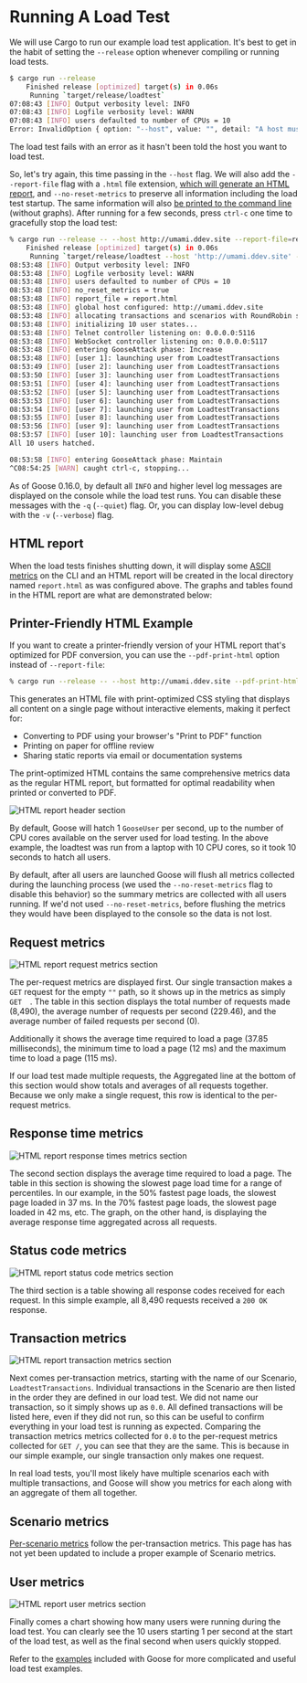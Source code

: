 # Running A Load Test

We will use Cargo to run our example load test application. It's best to get in the habit of setting the `--release` option whenever compiling or running load tests.

```bash
$ cargo run --release
    Finished release [optimized] target(s) in 0.06s
     Running `target/release/loadtest`
07:08:43 [INFO] Output verbosity level: INFO
07:08:43 [INFO] Logfile verbosity level: WARN
07:08:43 [INFO] users defaulted to number of CPUs = 10
Error: InvalidOption { option: "--host", value: "", detail: "A host must be defined via the --host option, the GooseAttack.set_default() function, or the Scenario.set_host() function (no host defined for LoadtestTransactions)." }
```

The load test fails with an error as it hasn't been told the host you want to load test.

So, let's try again, this time passing in the `--host` flag. We will also add the `--report-file` flag with a `.html` file extension, [which will generate an HTML report](common.html#writing-an-html-formatted-report), and `--no-reset-metrics` to preserve all information including the load test startup. The same information will also [be printed to the command line](metrics.md) (without graphs). After running for a few seconds, press `ctrl-c` one time to gracefully stop the load test:

```bash
% cargo run --release -- --host http://umami.ddev.site --report-file=report.html --no-reset-metrics
    Finished release [optimized] target(s) in 0.06s
     Running `target/release/loadtest --host 'http://umami.ddev.site' --report-file=report.html --no-reset-metrics`
08:53:48 [INFO] Output verbosity level: INFO
08:53:48 [INFO] Logfile verbosity level: WARN
08:53:48 [INFO] users defaulted to number of CPUs = 10
08:53:48 [INFO] no_reset_metrics = true
08:53:48 [INFO] report_file = report.html
08:53:48 [INFO] global host configured: http://umami.ddev.site
08:53:48 [INFO] allocating transactions and scenarios with RoundRobin scheduler
08:53:48 [INFO] initializing 10 user states...
08:53:48 [INFO] Telnet controller listening on: 0.0.0.0:5116
08:53:48 [INFO] WebSocket controller listening on: 0.0.0.0:5117
08:53:48 [INFO] entering GooseAttack phase: Increase
08:53:48 [INFO] [user 1]: launching user from LoadtestTransactions
08:53:49 [INFO] [user 2]: launching user from LoadtestTransactions
08:53:50 [INFO] [user 3]: launching user from LoadtestTransactions
08:53:51 [INFO] [user 4]: launching user from LoadtestTransactions
08:53:52 [INFO] [user 5]: launching user from LoadtestTransactions
08:53:53 [INFO] [user 6]: launching user from LoadtestTransactions
08:53:54 [INFO] [user 7]: launching user from LoadtestTransactions
08:53:55 [INFO] [user 8]: launching user from LoadtestTransactions
08:53:56 [INFO] [user 9]: launching user from LoadtestTransactions
08:53:57 [INFO] [user 10]: launching user from LoadtestTransactions
All 10 users hatched.

08:53:58 [INFO] entering GooseAttack phase: Maintain
^C08:54:25 [WARN] caught ctrl-c, stopping...
```

As of Goose 0.16.0, by default all `INFO` and higher level log messages are displayed on the console while the load test runs. You can disable these messages with the `-q` (`--quiet`) flag. Or, you can display low-level debug with the `-v` (`--verbose`) flag.

## HTML report

When the load tests finishes shutting down, it will display some [ASCII metrics](metrics.html#ascii-metrics) on the CLI and an HTML report will be created in the local directory named `report.html` as was configured above. The graphs and tables found in the HTML report are what are demonstrated below:

## Printer-Friendly HTML Example

If you want to create a printer-friendly version of your HTML report that's optimized for PDF conversion, you can use the `--pdf-print-html` option instead of `--report-file`:

```bash
% cargo run --release -- --host http://umami.ddev.site --pdf-print-html=print-report.html --no-reset-metrics
```

This generates an HTML file with print-optimized CSS styling that displays all content on a single page without interactive elements, making it perfect for:
- Converting to PDF using your browser's "Print to PDF" function
- Printing on paper for offline review
- Sharing static reports via email or documentation systems

The print-optimized HTML contains the same comprehensive metrics data as the regular HTML report, but formatted for optimal readability when printed or converted to PDF.

![HTML report header section](report-header.png)

By default, Goose will hatch 1 `GooseUser` per second, up to the number of CPU cores available on the server used for load testing. In the above example, the loadtest was run from a laptop with 10 CPU cores, so it took 10 seconds to hatch all users.

By default, after all users are launched Goose will flush all metrics collected during the launching process (we used the `--no-reset-metrics` flag to disable this behavior) so the summary metrics are collected with all users running. If we'd not used `--no-reset-metrics`, before flushing the metrics they would have been displayed to the console so the data is not lost.

## Request metrics

![HTML report request metrics section](report-requests.png)

The per-request metrics are displayed first. Our single transaction makes a `GET` request for the empty `""` path, so it shows up in the metrics as simply `GET  `. The table in this section displays the total number of requests made (8,490), the average number of requests per second (229.46), and the average number of failed requests per second (0). 

Additionally it shows the average time required to load a page (37.85 milliseconds), the minimum time to load a page (12 ms) and the maximum time to load a page (115 ms).

If our load test made multiple requests, the Aggregated line at the bottom of this section would show totals and averages of all requests together. Because we only make a single request, this row is identical to the per-request metrics.

## Response time metrics

![HTML report response times metrics section](report-responses.png)

The second section displays the average time required to load a page. The table in this section is showing the slowest page load time for a range of percentiles. In our example, in the 50% fastest page loads, the slowest page loaded in 37 ms. In the 70% fastest page loads, the slowest page loaded in 42 ms, etc. The graph, on the other hand, is displaying the average response time aggregated across all requests. 

## Status code metrics

![HTML report status code metrics section](report-status-codes.png)

The third section is a table showing all response codes received for each request. In this simple example, all 8,490 requests received a `200 OK` response.

## Transaction metrics

![HTML report transaction metrics section](report-transactions.png)

Next comes per-transaction metrics, starting with the name of our Scenario, `LoadtestTransactions`. Individual transactions in the Scenario are then listed in the order they are defined in our load test. We did not name our transaction, so it simply shows up as `0.0`. All defined transactions will be listed here, even if they did not run, so this can be useful to confirm everything in your load test is running as expected. Comparing the transaction metrics metrics collected for `0.0` to the per-request metrics collected for `GET /`, you can see that they are the same. This is because in our simple example, our single transaction only makes one request.

In real load tests, you'll most likely have multiple scenarios each with multiple transactions, and Goose will show you metrics for each along with an aggregate of them all together.

## Scenario metrics

[Per-scenario metrics](metrics.html#scenarios) follow the per-transaction metrics. This page has has not yet been updated to include a proper example of Scenario metrics.

## User metrics

![HTML report user metrics section](report-users.png)

Finally comes a chart showing how many users were running during the load test. You can clearly see the 10 users starting 1 per second at the start of the load test, as well as the final second when users quickly stopped.

Refer to the [examples](../example/overview.html) included with Goose for more complicated and useful load test examples.
